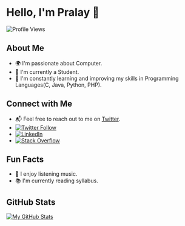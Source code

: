 # Hello, I'm Pralay 👋

![Profile Views](https://komarev.com/ghpvc/?username=pralaynaskar&color=green)            

## About Me

- 🌍 I'm passionate about Computer.
- 💼 I'm currently a Student.
- 🌱 I'm constantly learning and improving my skills in Programming Languages(C, Java, Python, PHP).

## Connect with Me

- 📬 Feel free to reach out to me on [Twitter](https://twitter.com/pn_india).
- [![Twitter Follow](https://img.shields.io/twitter/follow/pralaynaskar?style=social)](https://twitter.com/pralaynaskar)
- [![LinkedIn](https://img.shields.io/badge/LinkedIn-PralayNaskar-blue)](https://www.linkedin.com/in/pralaynaskar/)
- [![Stack Overflow](https://img.shields.io/badge/Stack%20Overflow-PralayNaskar-orange)](https://stackoverflow.com/users/22497542/pralay-naskar)

## Fun Facts

- 🎵 I enjoy listening music.
- 📚 I'm currently reading syllabus.

## GitHub Stats

[![My GitHub Stats](https://github-readme-stats.vercel.app/api?username=pralaynaskar&show_icons=true&theme=dark)](https://github.com/pralaynaskar)
